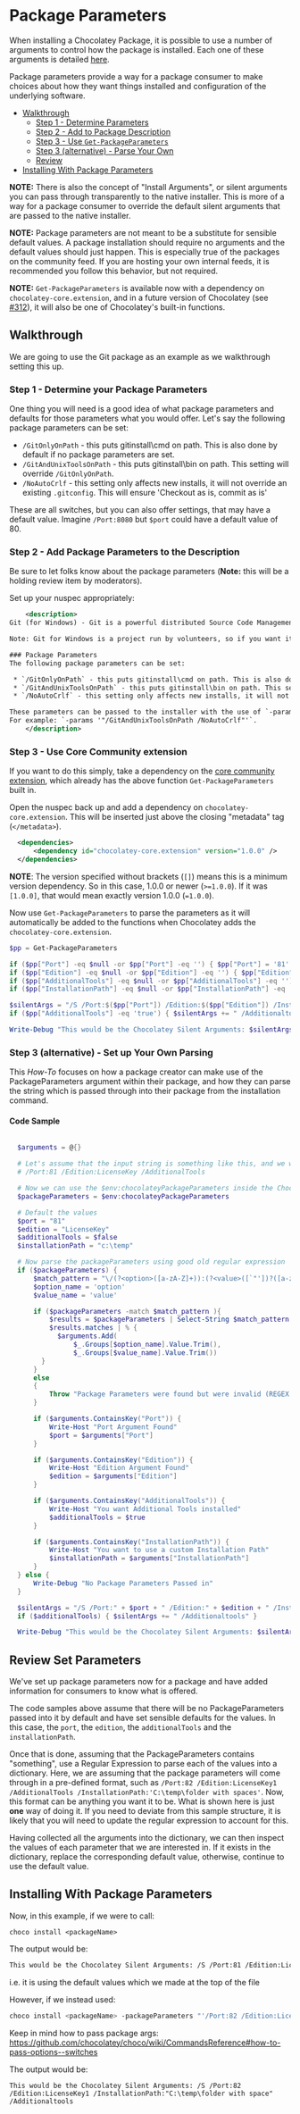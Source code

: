 # Package Parameters

When installing a Chocolatey Package, it is possible to use a number of arguments to control how the package is installed.  Each one of these arguments is detailed [here](CommandsInstall).

Package parameters provide a way for a package consumer to make choices about how they want things installed and configuration of the underlying software.

* [Walkthrough](#walkthrough)
   * [Step 1 - Determine Parameters](#step-1---determine-your-package-parameters)
   * [Step 2 - Add to Package Description](#step-2---add-package-parameters-to-the-description)
   * [Step 3 - Use `Get-PackageParameters`](#step-3---use-core-community-extension)
   * [Step 3 (alternative) - Parse Your Own](#step-3-alternative---set-up-your-own-parsing)
   * [Review](#review-set-parameters)
* [Installing With Package Parameters](#installing-with-package-parameters)

**NOTE:** There is also the concept of "Install Arguments", or silent arguments you can pass through transparently to the native installer. This is more of a way for a package consumer to override the default silent arguments that are passed to the native installer.

**NOTE:** Package parameters are not meant to be a substitute for sensible default values. A package installation should require no arguments and the default values should just happen. This is especially true of the packages on the community feed. If you are hosting your own internal feeds, it is recommended you follow this behavior, but not required.

**NOTE:** `Get-PackageParameters` is available now with a dependency on `chocolatey-core.extension`, and in a future version of Chocolatey (see [#312](https://github.com/chocolatey/choco/issues/312)), it will also be one of Chocolatey's built-in functions.

## Walkthrough

We are going to use the Git package as an example as we walkthrough setting this up.

### Step 1 - Determine your Package Parameters
One thing you will need is a good idea of what package parameters and defaults for those parameters what you would offer. Let's say the following package parameters can be set:

 * `/GitOnlyOnPath` - this puts gitinstall\cmd on path. This is also done by default if no package parameters are set.
 * `/GitAndUnixToolsOnPath` - this puts gitinstall\bin on path. This setting will override `/GitOnlyOnPath`.
 * `/NoAutoCrlf` - this setting only affects new installs, it will not override an existing `.gitconfig`. This will ensure 'Checkout as is, commit as is'

These are all switches, but you can also offer settings, that may have a default value. Imagine `/Port:8080` but `$port` could have a default value of 80.

### Step 2 - Add Package Parameters to the Description

Be sure to let folks know about the package parameters (**Note:** this will be a holding review item by moderators).

Set up your nuspec appropriately:

~~~xml
    <description>
Git (for Windows) - Git is a powerful distributed Source Code Management tool. If you just want to use Git to do your version control in Windows, you will need to download Git for Windows, run the installer, and you are ready to start.

Note: Git for Windows is a project run by volunteers, so if you want it to improve, volunteer!

### Package Parameters
The following package parameters can be set:

 * `/GitOnlyOnPath` - this puts gitinstall\cmd on path. This is also done by default if no package parameters are set.
 * `/GitAndUnixToolsOnPath` - this puts gitinstall\bin on path. This setting will override `/GitOnlyOnPath`.
 * `/NoAutoCrlf` - this setting only affects new installs, it will not override an existing `.gitconfig`. This will ensure 'Checkout as is, commit as is'

These parameters can be passed to the installer with the use of `-params`.
For example: `-params '"/GitAndUnixToolsOnPath /NoAutoCrlf"'`.
    </description>
~~~

### Step 3 - Use Core Community extension

If you want to do this simply, take a dependency on the [core community extension](https://chocolatey.org/packages/chocolatey-core.extension), which already has the above function `Get-PackageParameters` built in. 

Open the nuspec back up and add a dependency on `chocolatey-core.extension`. This will be inserted just above the closing "metadata" tag (`</metadata>`).

~~~xml
  <dependencies>
      <dependency id="chocolatey-core.extension" version="1.0.0" /> 
  </dependencies>
~~~

**NOTE**: The version specified without brackets (`[]`) means this is a minimum version dependency. So in this case, 1.0.0 or newer (`>=1.0.0`). If it was `[1.0.0]`, that would mean exactly version 1.0.0 (`=1.0.0`).

Now use `Get-PackageParameters` to parse the parameters as it will automatically be added to the functions when Chocolatey adds the `chocolatey-core.extension`.

~~~powershell
$pp = Get-PackageParameters

if ($pp["Port"] -eq $null -or $pp["Port"] -eq '') { $pp["Port"] = '81' }
if ($pp["Edition"] -eq $null -or $pp["Edition"] -eq '') { $pp["Edition"] = 'LicenseKey' }
if ($pp["AdditionalTools"] -eq $null -or $pp["AdditionalTools"] -eq '') { $pp["AdditionalTools"] = 'false' }
if ($pp["InstallationPath"] -eq $null -or $pp["InstallationPath"] -eq '') { $pp["InstallationPath"] = "$env:SystemDrive\temp" }

$silentArgs = "/S /Port:$($pp["Port"]) /Edition:$($pp["Edition"]) /InstallationPath:$($pp["InstallationPath"])"
if ($pp["AdditionalTools"] -eq 'true') { $silentArgs += " /Additionaltools" }

Write-Debug "This would be the Chocolatey Silent Arguments: $silentArgs"
~~~


### Step 3 (alternative) - Set up Your Own Parsing
This _How-To_ focuses on how a package creator can make use of the PackageParameters argument within their package, and how they can parse the string which is passed through into their package from the installation command.

#### Code Sample

~~~powershell

  $arguments = @{}

  # Let's assume that the input string is something like this, and we will use a Regular Expression to parse the values
  # /Port:81 /Edition:LicenseKey /AdditionalTools

  # Now we can use the $env:chocolateyPackageParameters inside the Chocolatey package
  $packageParameters = $env:chocolateyPackageParameters

  # Default the values
  $port = "81"
  $edition = "LicenseKey"
  $additionalTools = $false
  $installationPath = "c:\temp"

  # Now parse the packageParameters using good old regular expression
  if ($packageParameters) {
      $match_pattern = "\/(?<option>([a-zA-Z]+)):(?<value>([`"'])?([a-zA-Z0-9- _\\:\.]+)([`"'])?)|\/(?<option>([a-zA-Z]+))"
      $option_name = 'option'
      $value_name = 'value'

      if ($packageParameters -match $match_pattern ){
          $results = $packageParameters | Select-String $match_pattern -AllMatches
          $results.matches | % {
            $arguments.Add(
                $_.Groups[$option_name].Value.Trim(),
                $_.Groups[$value_name].Value.Trim())
        }
      }
      else
      {
          Throw "Package Parameters were found but were invalid (REGEX Failure)"
      }

      if ($arguments.ContainsKey("Port")) {
          Write-Host "Port Argument Found"
          $port = $arguments["Port"]
      }

      if ($arguments.ContainsKey("Edition")) {
          Write-Host "Edition Argument Found"
          $edition = $arguments["Edition"]
      }

      if ($arguments.ContainsKey("AdditionalTools")) {
          Write-Host "You want Additional Tools installed"
          $additionalTools = $true
      }

      if ($arguments.ContainsKey("InstallationPath")) {
          Write-Host "You want to use a custom Installation Path"
          $installationPath = $arguments["InstallationPath"]
      }
  } else {
      Write-Debug "No Package Parameters Passed in"
  }

  $silentArgs = "/S /Port:" + $port + " /Edition:" + $edition + " /InstallationPath:" + $installationPath
  if ($additionalTools) { $silentArgs += " /Additionaltools" }

  Write-Debug "This would be the Chocolatey Silent Arguments: $silentArgs"
~~~

## Review Set Parameters

We've set up package parameters now for a package and have added information for consumers to know what is offered.

The code samples above assume that there will be no PackageParameters passed into it by default and have set sensible defaults for the values. In this case, the `port`, the `edition`, the `additionalTools` and the `installationPath`.

Once that is done, assuming that the PackageParameters contains "something", use a Regular Expression to parse each of the values into a dictionary.  Here, we are assuming that the package parameters will come through in a pre-defined format, such as `/Port:82 /Edition:LicenseKey1 /AdditionalTools /InstallationPath:'C:\temp\folder with spaces'`.  Now, this format can be anything you want it to be.  What is shown here is just **one** way of doing it.  If you need to deviate from this sample structure, it is likely that you will need to update the regular expression to account for this.

Having collected all the arguments into the dictionary, we can then inspect the values of each parameter that we are interested in.  If it exists in the dictionary, replace the corresponding default value, otherwise, continue to use the default value.

## Installing With Package Parameters
Now, in this example, if we were to call:

`choco install <packageName>`

The output would be:

~~~sh
This would be the Chocolatey Silent Arguments: /S /Port:81 /Edition:LicenseKey /InstallationPath:c:\temp
~~~

i.e. it is using the default values which we made at the top of the file

However, if we instead used:

~~~sh
choco install <packageName> -packageParameters "'/Port:82 /Edition:LicenseKey1 /InstallationPath:""C:\temp\folder with space"" /AdditionalTools'"
~~~

Keep in mind how to pass package args: https://github.com/chocolatey/choco/wiki/CommandsReference#how-to-pass-options--switches

The output would be:

~~~
This would be the Chocolatey Silent Arguments: /S /Port:82 /Edition:LicenseKey1 /InstallationPath:"C:\temp\folder with space" /Additionaltools
~~~